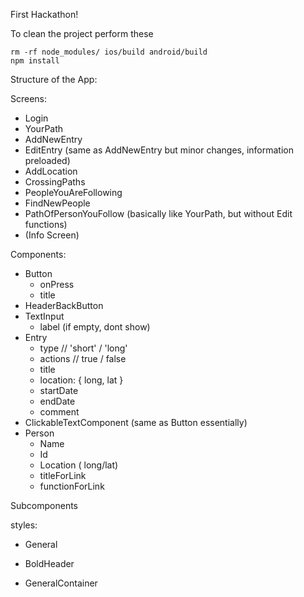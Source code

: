 First Hackathon!

To clean the project perform these

```
rm -rf node_modules/ ios/build android/build
npm install
```



Structure of the App:

Screens:

- Login
- YourPath
- AddNewEntry
- EditEntry (same as AddNewEntry but minor changes, information preloaded)
- AddLocation
- CrossingPaths
- PeopleYouAreFollowing
- FindNewPeople
- PathOfPersonYouFollow (basically like YourPath, but without Edit functions)
- (Info Screen)

Components:

- Button
  - onPress
  - title
- HeaderBackButton
- TextInput
  - label (if empty, dont show)
- Entry
  - type // 'short' / 'long'
  - actions // true / false
  - title
  - location: { long, lat }
  - startDate
  - endDate
  - comment
- ClickableTextComponent (same as Button essentially)
- Person
  - Name
  - Id
  - Location ( long/lat)
  - titleForLink
  - functionForLink


Subcomponents


styles:
- General
- BoldHeader


- GeneralContainer
